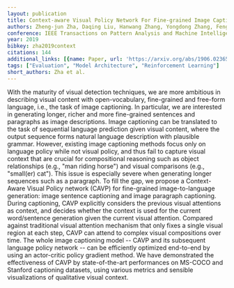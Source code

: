 ```yaml
---
layout: publication
title: Context-aware Visual Policy Network For Fine-grained Image Captioning
authors: Zheng-jun Zha, Daqing Liu, Hanwang Zhang, Yongdong Zhang, Feng Wu
conference: IEEE Transactions on Pattern Analysis and Machine Intelligence
year: 2019
bibkey: zha2019context
citations: 144
additional_links: [{name: Paper, url: 'https://arxiv.org/abs/1906.02365'}]
tags: ["Evaluation", "Model Architecture", "Reinforcement Learning"]
short_authors: Zha et al.
---
```

With the maturity of visual detection techniques, we are more ambitious in
describing visual content with open-vocabulary, fine-grained and free-form
language, i.e., the task of image captioning. In particular, we are interested
in generating longer, richer and more fine-grained sentences and paragraphs as
image descriptions. Image captioning can be translated to the task of
sequential language prediction given visual content, where the output sequence
forms natural language description with plausible grammar. However, existing
image captioning methods focus only on language policy while not visual policy,
and thus fail to capture visual context that are crucial for compositional
reasoning such as object relationships (e.g., "man riding horse") and visual
comparisons (e.g., "small(er) cat"). This issue is especially severe when
generating longer sequences such as a paragraph. To fill the gap, we propose a
Context-Aware Visual Policy network (CAVP) for fine-grained image-to-language
generation: image sentence captioning and image paragraph captioning. During
captioning, CAVP explicitly considers the previous visual attentions as
context, and decides whether the context is used for the current word/sentence
generation given the current visual attention. Compared against traditional
visual attention mechanism that only fixes a single visual region at each step,
CAVP can attend to complex visual compositions over time. The whole image
captioning model -- CAVP and its subsequent language policy network -- can be
efficiently optimized end-to-end by using an actor-critic policy gradient
method. We have demonstrated the effectiveness of CAVP by state-of-the-art
performances on MS-COCO and Stanford captioning datasets, using various metrics
and sensible visualizations of qualitative visual context.